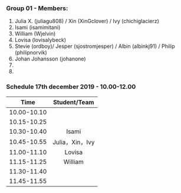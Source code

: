 ### Group 01 - Members:
1. Julia X. (juliagu808) / Xin (XinGclover) / Ivy (chichiglacierz)
2. Isami (isamimitani)
3. William (Wjelvin)
4. Lovisa (lovisalybeck)
5. Stevie (ordboy)/ Jesper (sjostromjesper) / Albin (albinkj91) / Philip (philipnorvik)
6. Johan Johansson (johanone)
7.
8.

### Schedule 17th december 2019 - 10.00-12.00

| Time        |  Student/Team | 
|-------------|:-------------:|
| 10.00-10.10 |               |
| 10.15-10.25 |               |
| 10.30-10.40 |   Isami       |
| 10.45-10.55 | Julia，Xin，Ivy
| 11.00-11.10 |   Lovisa      |
| 11.15-11.25 |    William    |
| 11.30-11.40 |               |
| 11.45-11.55 |               |
